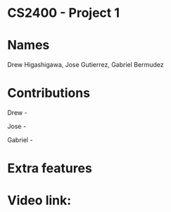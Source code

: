 # CS2400 - Project 1

# Names
Drew Higashigawa, Jose Gutierrez, Gabriel Bermudez

# Contributions
Drew -

Jose -

Gabriel -


# Extra features

# Video link:
